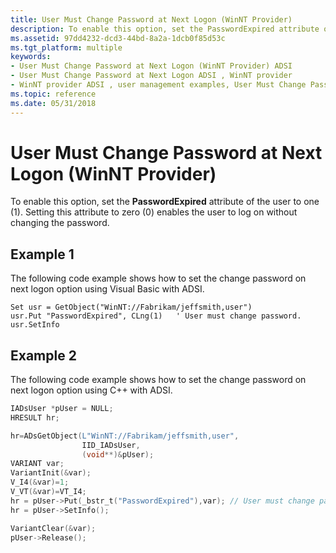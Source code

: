 ```yaml
---
title: User Must Change Password at Next Logon (WinNT Provider)
description: To enable this option, set the PasswordExpired attribute of the user to one (1). Setting this attribute to zero (0) enables the user to log on without changing the password.
ms.assetid: 97dd4232-dcd3-44bd-8a2a-1dcb0f85d53c
ms.tgt_platform: multiple
keywords:
- User Must Change Password at Next Logon (WinNT Provider) ADSI
- User Must Change Password at Next Logon ADSI , WinNT provider
- WinNT provider ADSI , user management examples, User Must Change Password at Next Logon
ms.topic: reference
ms.date: 05/31/2018
---
```


# User Must Change Password at Next Logon (WinNT Provider)

To enable this option, set the **PasswordExpired** attribute of the user to one (1). Setting this attribute to zero (0) enables the user to log on without changing the password.

## Example 1

The following code example shows how to set the change password on next logon option using Visual Basic with ADSI.


```VB
Set usr = GetObject("WinNT://Fabrikam/jeffsmith,user")
usr.Put "PasswordExpired", CLng(1)   ' User must change password.
usr.SetInfo
```



## Example 2

The following code example shows how to set the change password on next logon option using C++ with ADSI.


```C++
IADsUser *pUser = NULL;
HRESULT hr;

hr=ADsGetObject(L"WinNT://Fabrikam/jeffsmith,user",
                IID_IADsUser,
                (void**)&pUser);
VARIANT var;
VariantInit(&var);
V_I4(&var)=1;
V_VT(&var)=VT_I4;
hr = pUser->Put(_bstr_t("PasswordExpired"),var); // User must change password.
hr = pUser->SetInfo();

VariantClear(&var);
pUser->Release();
```



 

 





